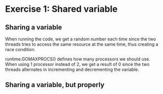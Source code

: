 Exercise 1: Shared variable
===================================

Sharing a variable
---------------------
When running the code, we get a random number each time since the two threads tries to access the same resource at the same time, thus creating a race condition.

runtime.GOMAXPROCS() defines how many processors we should use.
When using 1 processor instead of 2, we get a result of 0 since the two threads alternates in incrementing and decrementing the variable.

Sharing a variable, but properly
---------------------